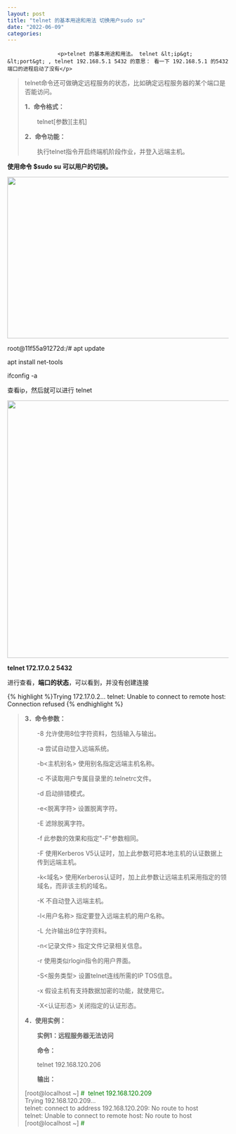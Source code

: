 ```yaml
---
layout: post
title: "telnet 的基本用途和用法 切换用户sudo su"
date: "2022-06-09"
categories: 
---
```


                    <p>telnet 的基本用途和用法。 telnet &lt;ip&gt; &lt;port&gt; , telnet 192.168.5.1 5432 的意思： 看一下 192.168.5.1 的5432 端口的进程启动了没有</p> 
<blockquote> 
 <p>telnet命令还可做确定远程服务的状态，比如确定远程服务器的某个端口是否能访问。</p> 
 <p><strong>1．</strong><strong>命令格式：</strong></p> 
 <p style="margin-left:21pt;">telnet[参数][主机]</p> 
 <p><strong>2．</strong><strong>命令功能：</strong></p> 
 <p style="margin-left:21pt;">执行telnet指令开启终端机阶段作业，并登入远端主机。</p> 
</blockquote> 
<p><strong>使用命令 $sudo su 可以用户的切换。</strong></p> 
<p><img alt="" height="367" src="https://img-blog.csdnimg.cn/104f60aa9fa84e40a5a233708d36ac06.png" width="963"></p> 
<p>root@11f55a91272d:/# apt update</p> 
<p>apt install net-tools</p> 
<p>ifconfig -a</p> 
<p>查看ip，然后就可以进行 telnet</p> 
<p><img alt="" height="585" src="https://img-blog.csdnimg.cn/e333f55af7474f17aaefa4463b081f44.png" width="1047"></p> 
<p><strong>telnet 172.17.0.2 5432</strong></p> 
<p>进行查看，<strong>端口的状态</strong>，可以看到，并没有创建连接</p> 
{% highlight %}Trying 172.17.0.2...
telnet: Unable to connect to remote host: Connection refused
{% endhighlight %} 
<blockquote> 
 <p><strong>3．</strong><strong>命令参数：</strong></p> 
 <p style="margin-left:21pt;">-8 允许使用8位字符资料，包括输入与输出。</p> 
 <p style="margin-left:21pt;">-a 尝试自动登入远端系统。</p> 
 <p style="margin-left:21pt;">-b&lt;主机别名&gt; 使用别名指定远端主机名称。</p> 
 <p style="margin-left:21pt;">-c 不读取用户专属目录里的.telnetrc文件。</p> 
 <p style="margin-left:21pt;">-d 启动排错模式。</p> 
 <p style="margin-left:21pt;">-e&lt;脱离字符&gt; 设置脱离字符。</p> 
 <p style="margin-left:21pt;">-E 滤除脱离字符。</p> 
 <p style="margin-left:21pt;">-f 此参数的效果和指定"-F"参数相同。</p> 
 <p style="margin-left:21pt;">-F 使用Kerberos V5认证时，加上此参数可把本地主机的认证数据上传到远端主机。</p> 
 <p style="margin-left:21pt;">-k&lt;域名&gt; 使用Kerberos认证时，加上此参数让远端主机采用指定的领域名，而非该主机的域名。</p> 
 <p style="margin-left:21pt;">-K 不自动登入远端主机。</p> 
 <p style="margin-left:21pt;">-l&lt;用户名称&gt; 指定要登入远端主机的用户名称。</p> 
 <p style="margin-left:21pt;">-L 允许输出8位字符资料。</p> 
 <p style="margin-left:21pt;">-n&lt;记录文件&gt; 指定文件记录相关信息。</p> 
 <p style="margin-left:21pt;">-r 使用类似rlogin指令的用户界面。</p> 
 <p style="margin-left:21pt;">-S&lt;服务类型&gt; 设置telnet连线所需的IP TOS信息。</p> 
 <p style="margin-left:21pt;">-x 假设主机有支持数据加密的功能，就使用它。</p> 
 <p style="margin-left:21pt;">-X&lt;认证形态&gt; 关闭指定的认证形态。</p> 
 <p><strong>4．</strong><strong>使用实例：</strong></p> 
 <p style="margin-left:21pt;"><strong>实例</strong><strong>1：</strong><strong>远程服务器无法访问</strong></p> 
 <p style="margin-left:21pt;"><strong>命令：</strong></p> 
 <p style="margin-left:21pt;">telnet 192.168.120.206</p> 
 <p style="margin-left:21pt;"><strong>输出：</strong></p> 
 <p style="margin-left:21pt;"></p> 
 <div> 
  <div>
   [root@localhost ~]
   <span style="color:rgba(0,128,0,1);">#</span>
   <span style="color:rgba(0,128,0,1);"> telnet 192.168.120.209</span>
   <br> Trying 192.168.120.209...
   <br> telnet: connect to address 192.168.120.209: No route to host
   <br> telnet: Unable to connect to remote host: No route to host
   <br> [root@localhost ~]
   <span style="color:rgba(0,128,0,1);">#</span> 
  </div> 
 </div> 
</blockquote>
                

